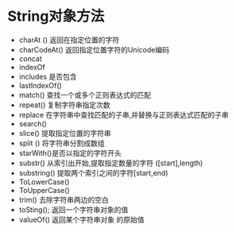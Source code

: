 # String对象方法
* charAt () 返回在指定位置的字符
* charCodeAt() 返回指定位置字符的Unicode编码
* concat
* indexOf
* includes 是否包含
* lastIndexOf() 
* match() 查找一个或多个正则表达式的匹配
* repeat() 复制字符串指定次数 
* replace 在字符串中查找匹配的子串,并替换与正则表达式匹配的子串
* search()  
* slice()  提取指定位置的字符串
* split () 将字符串分割成数组
* starWith()是否以指定的字符开头
* substr()  从索引出开始,提取指定数量的字符 ([start],length)
* substring() 提取两个索引之间的字符[start,end)
* ToLowerCase() 
* ToUpperCase()
* trim() 去除字符串两边的空白
* toSting(); 返回一个字符串对象的值
* valueOf() 返回某个字符串对象 的原始值
